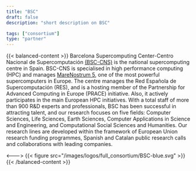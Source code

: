 ```yaml
---
title: "BSC"
draft: false
description: "short description on BSC"

tags: ["consortium"]
type: "partner" 
---
```

{{< balanced-content >}}
Barcelona Supercomputing Center-Centro Nacional de Supercomputación [(BSC-CNS)](https://www.bsc.es) is the national supercomputing centre in Spain. BSC-CNS is specialised in high performance computing (HPC) and manages [MareNostrum 5](https://www.bsc.es/ca/marenostrum/marenostrum-5), one of the most powerful supercomputers in Europe. The centre manages the Red Española de Supercomputación (RES), and is a hosting member of the Partnership for Advanced Computing in Europe (PRACE) initiative. Also, it actively participates in the main European HPC initiatives. With a total staff of more than 900 R&D experts and professionals, BSC has been successful in attracting talent, and our research focuses on five fields: Computer Sciences, Life Sciences, Earth Sciences, Computer Applications in Science and Engineering, and Computational Social Sciences and Humanities. Our research lines are developed within the framework of European Union research funding programmes, Spanish and Catalan public research calls and collaborations with leading companies.

<--->
{{< figure src="/images/logos/full_consortium/BSC-blue.svg" >}}
{{< /balanced-content >}}